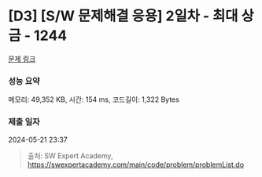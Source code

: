 # [D3] [S/W 문제해결 응용] 2일차 - 최대 상금 - 1244 

[문제 링크](https://swexpertacademy.com/main/code/problem/problemDetail.do?contestProbId=AV15Khn6AN0CFAYD) 

### 성능 요약

메모리: 49,352 KB, 시간: 154 ms, 코드길이: 1,322 Bytes

### 제출 일자

2024-05-21 23:37



> 출처: SW Expert Academy, https://swexpertacademy.com/main/code/problem/problemList.do